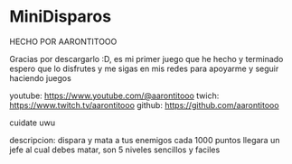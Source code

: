 # MiniDisparos
HECHO POR AARONTITOOO

Gracias por descargarlo :D, es mi primer juego que he hecho y terminado espero que lo disfrutes 
y me sigas en mis redes para apoyarme y seguir haciendo juegos

youtube: https://www.youtube.com/@aarontitooo
twich: https://www.twitch.tv/aarontitooo
github: https://github.com/aarontitooo

cuidate uwu

descripcion:
dispara y mata a tus enemigos cada 1000 puntos llegara un jefe al cual debes matar, son 5 niveles sencillos y faciles
